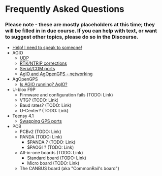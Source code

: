 # Frequently Asked Questions


### Please note - these are mostly placeholders at this time; they will be filled in in due course. If you can help with text, or want to suggest other topics, please do so in the Discourse.

  * [Help! I need to speak to someone!](help-i-need-to-speak-to-someone.md)
  * AGIO
    * [UDP](udp.md)
    * [RTK/NTRIP corrections](rtk-ntrip-corrections.md)
    * [Serial/COM ports](serial-com-ports.md)
    * [AgIO and AgOpenGPS - networking](../networking/index.md)
  * AgOpenGPS
    * [Is AGIO running? AgIO?](is-agio-running-agio.md)
  * U-blox F9P
    * Firmware and configuration fails (TODO: Link)
    * VTG? (TODO: Link)
    * Baud rates? (TODO: Link)
    * U-Center? (TODO: Link)
  * Teensy 4.1
    * [Swapping GPS ports](swapping-gps-ports.md)
  * PCB
    * PCBv2 (TODO: Link)
    * PANDA (TODO: Link)
      * $PANDA ? (TODO: Link)
      * $PAOGI ? (TODO: Link)
    * All-in-one boards (TODO: Link)
      * Standard board (TODO: Link)
      * Micro board (TODO: Link)
    * The CANBUS board (aka "CommonRail's board")